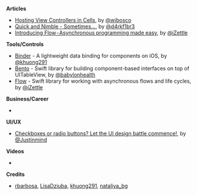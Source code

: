 **Articles**

* [Hosting View Controllers in Cells](http://williamboles.me/hosting-viewcontrollers-in-cells/), by [@wibosco](https://twitter.com/wibosco)
* [Quick and Nimble - Sometimes...](http://drekka.ghost.io/quick-and-nimble-sometimes/), by [@d4rkf1br3](https://twitter.com/d4rkf1br3)
* [Introducing Flow - Asynchronous programming made easy](https://medium.com/izettle-engineering/introducing-flow-42de51988aea), by [@iZettle](https://twitter.com/iZettle)

**Tools/Controls**

* [Binder](https://github.com/khuong291/Binder) - A lightweight data binding for components on iOS, by [@khuong291](https://twitter.com/khuong291)
* [Bento](https://github.com/Babylonpartners/Bento) - Swift library for building component-based interfaces on top of UITableView, by [@babylonhealth](https://twitter.com/babylonhealth)
* [Flow](https://github.com/izettle/Flow) - Swift library for working with asynchronous flows and life cycles, by [@iZettle](https://twitter.com/iZettle)

**Business/Career**

* 

**UI/UX**

* [Checkboxes or radio buttons? Let the UI design battle commence!](https://blog.prototypr.io/checkboxes-or-radio-buttons-let-the-ui-design-battle-commence-b46aea686e23), by [@Justinmind](https://twitter.com/just_in_mind)

**Videos**

* 

**Credits**

* [rbarbosa](https://github.com/rbarbosa), [LisaDziuba](https://github.com/lisadziuba), [khuong291](https://github.com/khuong291), [nataliya_bg](https://github.com/nataliq)
